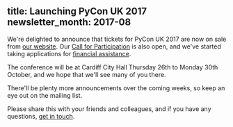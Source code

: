 title: Launching PyCon UK 2017
newsletter_month: 2017-08
---
We're delighted to announce that tickets for PyCon UK 2017 are now on sale from [our website](http://2017.pyconuk.org/).
Our [Call for Participation](http://2017.pyconuk.org/cfp/) is also open,
 and we've started taking applications for [financial assistance](http://2017.pyconuk.org/financial-assistance/).

The conference will be at Cardiff City Hall Thursday 26th to Monday 30th October,
and we hope that we'll see many of you there.

There'll be plenty more announcements over the coming weeks,
so keep an eye out on the mailing list.

Please share this with your friends and colleagues,
and if you have any questions, [get in touch](http://uk.python.org/contact/).
